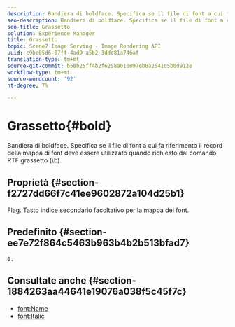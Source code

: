 ```yaml
---
description: Bandiera di boldface. Specifica se il file di font a cui fa riferimento il record della mappa di font deve essere utilizzato quando richiesto dal comando RTF grassetto (\b).
seo-description: Bandiera di boldface. Specifica se il file di font a cui fa riferimento il record della mappa di font deve essere utilizzato quando richiesto dal comando RTF grassetto (\b).
seo-title: Grassetto
solution: Experience Manager
title: Grassetto
topic: Scene7 Image Serving - Image Rendering API
uuid: c9bc05d6-07ff-4ad9-a5b2-3ddc81a746af
translation-type: tm+mt
source-git-commit: b58b25ff4b2f6258a010097eb0a254105b0d912e
workflow-type: tm+mt
source-wordcount: '92'
ht-degree: 7%

---
```



# Grassetto{#bold}

Bandiera di boldface. Specifica se il file di font a cui fa riferimento il record della mappa di font deve essere utilizzato quando richiesto dal comando RTF grassetto (\b).

## Proprietà {#section-f2727dd66f7c41ee9602872a104d25b1}

Flag. Tasto indice secondario facoltativo per la mappa dei font.

## Predefinito {#section-ee7e72f864c5463b963b4b2b513bfad7}

`0.`

## Consultate anche {#section-1884263aa44641e19076a038f5c45f7c}

* [font:Name](r-name-font.md#reference_C55889877DC54AABB60734DCDE86EE76)
* [font:Italic](../../../../../is-api/image-catalog/image-serving-api-ref/c-image-catalog-reference/c-font-map-reference/r-italic-font.md#reference-dc04a532b34a41af81b0b9644acfaad6)
